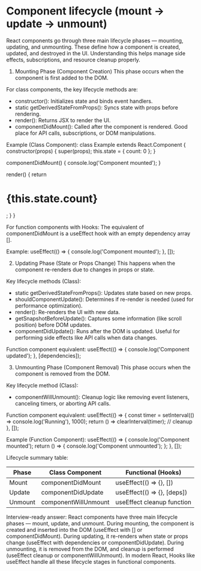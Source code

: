 # Component lifecycle (mount → update → unmount)

React components go through three main lifecycle phases — mounting, updating, and unmounting. These define how a component is created, updated, and destroyed in the UI. Understanding this helps manage side effects, subscriptions, and resource cleanup properly.

1. Mounting Phase (Component Creation)
   This phase occurs when the component is first added to the DOM.

For class components, the key lifecycle methods are:

* constructor(): Initializes state and binds event handlers.
* static getDerivedStateFromProps(): Syncs state with props before rendering.
* render(): Returns JSX to render the UI.
* componentDidMount(): Called after the component is rendered. Good place for API calls, subscriptions, or DOM manipulations.

Example (Class Component):
class Example extends React.Component {
constructor(props) {
super(props);
this.state = { count: 0 };
}

componentDidMount() {
console.log('Component mounted');
}

render() {
return <h1>{this.state.count}</h1>;
}
}

For function components with Hooks:
The equivalent of componentDidMount is a useEffect hook with an empty dependency array [].

Example:
useEffect(() => {
console.log('Component mounted');
}, []);

2. Updating Phase (State or Props Change)
   This happens when the component re-renders due to changes in props or state.

Key lifecycle methods (Class):

* static getDerivedStateFromProps(): Updates state based on new props.
* shouldComponentUpdate(): Determines if re-render is needed (used for performance optimization).
* render(): Re-renders the UI with new data.
* getSnapshotBeforeUpdate(): Captures some information (like scroll position) before DOM updates.
* componentDidUpdate(): Runs after the DOM is updated. Useful for performing side effects like API calls when data changes.

Function component equivalent:
useEffect(() => {
console.log('Component updated');
}, [dependencies]);

3. Unmounting Phase (Component Removal)
   This phase occurs when the component is removed from the DOM.

Key lifecycle method (Class):

* componentWillUnmount(): Cleanup logic like removing event listeners, canceling timers, or aborting API calls.

Function component equivalent:
useEffect(() => {
const timer = setInterval(() => console.log('Running'), 1000);
return () => clearInterval(timer); // cleanup
}, []);

Example (Function Component):
useEffect(() => {
console.log('Component mounted');
return () => {
console.log('Component unmounted');
};
}, []);

Lifecycle summary table:

| Phase   | Class Component      | Functional (Hooks)          |
| ------- | -------------------- | --------------------------- |
| Mount   | componentDidMount    | useEffect(() => {}, [])     |
| Update  | componentDidUpdate   | useEffect(() => {}, [deps]) |
| Unmount | componentWillUnmount | useEffect cleanup function  |

Interview-ready answer:
React components have three main lifecycle phases — mount, update, and unmount. During mounting, the component is created and inserted into the DOM (useEffect with [] or componentDidMount). During updating, it re-renders when state or props change (useEffect with dependencies or componentDidUpdate). During unmounting, it is removed from the DOM, and cleanup is performed (useEffect cleanup or componentWillUnmount). In modern React, Hooks like useEffect handle all these lifecycle stages in functional components.
